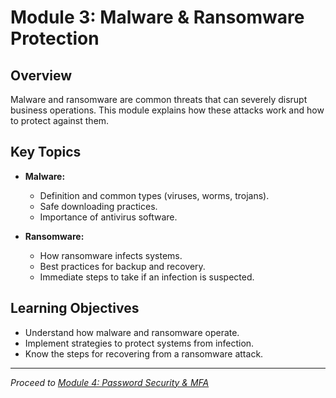 # Module 3: Malware & Ransomware Protection

## Overview
Malware and ransomware are common threats that can severely disrupt business operations. This module explains how these attacks work and how to protect against them.

## Key Topics
- **Malware:**  
  - Definition and common types (viruses, worms, trojans).
  - Safe downloading practices.
  - Importance of antivirus software.

- **Ransomware:**  
  - How ransomware infects systems.
  - Best practices for backup and recovery.
  - Immediate steps to take if an infection is suspected.

## Learning Objectives
- Understand how malware and ransomware operate.
- Implement strategies to protect systems from infection.
- Know the steps for recovering from a ransomware attack.

---

*Proceed to [Module 4: Password Security & MFA](04-password-security.md)*
